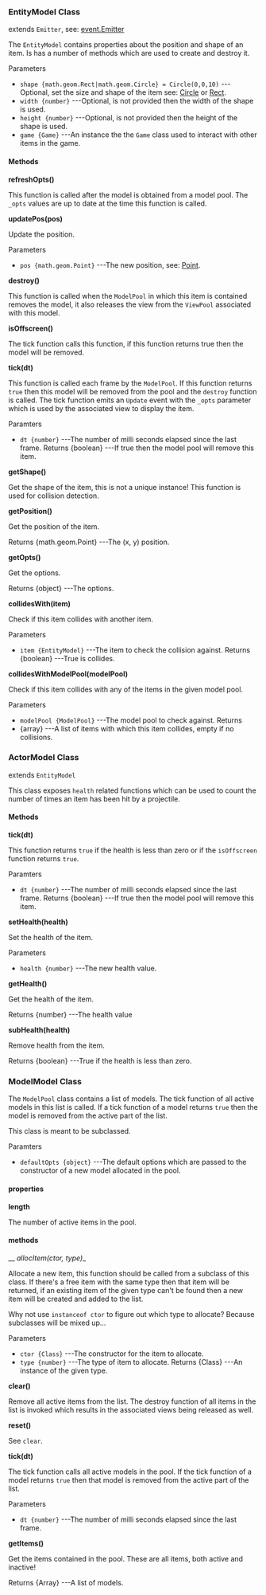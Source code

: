 ### EntityModel Class

extends `Emitter`, see: [event.Emitter](http://docs.gameclosure.com/api/event.html#class-event.emitter)

The `EntityModel` contains properties about the position and shape of an item. Is has a number of 
methods which are used to create and destroy it.

Parameters
 + `shape {math.geom.Rect|math.geom.Circle} = Circle(0,0,10)` ---Optional, set the size and shape of the item see: [Circle](http://docs.gameclosure.com/api/math.html#class-math.geom.circle) or [Rect](http://docs.gameclosure.com/api/math.html#class-math.geom.rect).
 + `width {number}` ---Optional, is not provided then the width of the shape is used.
 + `height {number}` ---Optional, is not provided then the height of the shape is used.
 + `game {Game}` ---An instance the the `Game` class used to interact with other items in the game.

#### Methods

__refreshOpts()__

This function is called after the model is obtained from a model pool. The `_opts` values are up to date at the
time this function is called.

__updatePos(pos)__

Update the position.

Parameters
 + `pos {math.geom.Point}` ---The new position, see: [Point](http://docs.gameclosure.com/api/math.html#class-math.geom.point).

__destroy()__

This function is called when the `ModelPool` in which this item is contained removes the model, it also
releases the view from the `ViewPool` associated with this model.

__isOffscreen()__

The tick function calls this function, if this function returns true then the model will be removed.

__tick(dt)__

This function is called each frame by the `ModelPool`. If this function returns `true` then this model
will be removed from the pool and the `destroy` function is called. The tick function emits an `Update`
event with the `_opts` parameter which is used by the associated view to display the item.

Paramters
 + `dt {number}` ---The number of milli seconds elapsed since the last frame.
Returns
 {boolean} ---If true then the model pool will remove this item.

__getShape()__

Get the shape of the item, this is not a unique instance! This function is used for collision detection.

__getPosition()__

Get the position of the item.

Returns
 {math.geom.Point} ---The (x, y) position.

__getOpts()__

Get the options.

Returns
 {object} ---The options.

__collidesWith(item)__

Check if this item collides with another item.

Parameters
 + `item {EntityModel}` ---The item to check the collision against.
Returns
 {boolean} ---True is collides.

__collidesWithModelPool(modelPool)__

Check if this item collides with any of the items in the given model pool.

Parameters
 + `modelPool {ModelPool}` ---The model pool to check against.
Returns
 + {array} ---A list of items with which this item collides, empty if no collisions.

### ActorModel Class

extends `EntityModel`

This class exposes `health` related functions which can be used to count the number of times
an item has been hit by a projectile.

#### Methods

__tick(dt)__

This function returns `true` if the health is less than zero or if the `isOffscreen` function returns `true`.

Paramters
 + `dt {number}` ---The number of milli seconds elapsed since the last frame.
Returns
 {boolean} ---If true then the model pool will remove this item.

__setHealth(health)__

Set the health of the item.

Parameters
 + `health {number}` ---The new health value.

__getHealth()__

Get the health of the item.

Returns
 {number} ---The health value

__subHealth(health)__

Remove health from the item.

Returns
 {boolean} ---True if the health is less than zero.

### ModelModel Class

The `ModelPool` class contains a list of models. The tick function of all active models in this list 
is called. If a tick function of a model returns `true` then the model is removed from the active 
part of the list.

This class is meant to be subclassed.

Paramters
 + `defaultOpts {object}` ---The default options which are passed to the constructor of a new model allocated in the pool.

#### properties

__length__

The number of active items in the pool.

#### methods

__ _allocItem(ctor, type)__

Allocate a new item, this function should be called from a subclass of this class.
If there's a free item with the same type then that item will be returned,
if an existing item of the given type can't be found then a new item will be created and
added to the list.

Why not use `instanceof ctor` to figure out which type to allocate?
Because subclasses will be mixed up...

Parameters
 + `ctor {Class}` ---The constructor for the item to allocate.
 + `type {number}` ---The type of item to allocate.
Returns
 {Class} ---An instance of the given type.

__clear()__

Remove all active items from the list.
The destroy function of all items in the list is invoked which results in the associated views being released as well.

__reset()__

See `clear`.

__tick(dt)__

The tick function calls all active models in the pool. If the tick function of a model returns `true`
then that model is removed from the active part of the list.

Parameters
 + `dt {number}` ---The number of milli seconds elapsed since the last frame.

__getItems()__

Get the items contained in the pool. These are all items, both active and inactive!

Returns
 {Array} ---A list of models.